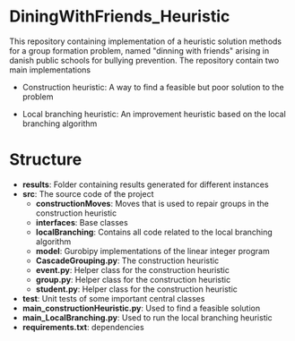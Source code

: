 # DiningWithFriends_Heuristic
 This repository containing implementation of a heuristic solution methods for a group formation problem, named "dinning with friends" arising in danish public schools for bullying prevention. The repository contain two main implementations

 - Construction heuristic: A way to find a feasible but poor solution to the problem

 - Local branching heuristic: An improvement heuristic based on the local branching algorithm

 # Structure

 - **results**: Folder containing results generated for different instances
 - **src**: The source code of the project
    - **constructionMoves**: Moves that is used to repair groups in the construction heuristic
    - **interfaces**: Base classes 
    - **localBranching**: Contains all code related to the local branching algorithm
    - **model**: Gurobipy implementations of the linear integer program
    - **CascadeGrouping.py**: The construction heuristic
    - **event.py**: Helper class for the construction heuristic
    - **group.py**: Helper class for the construction heuristic
    - **student.py**: Helper class for the construction heuristic
 - **test**: Unit tests of some important central classes
 - **main_constructionHeuristic.py**: Used to find a feasible solution
 - **main_LocalBranching.py**: Used to run the local branching heuristic
 - **requirements.txt**: dependencies